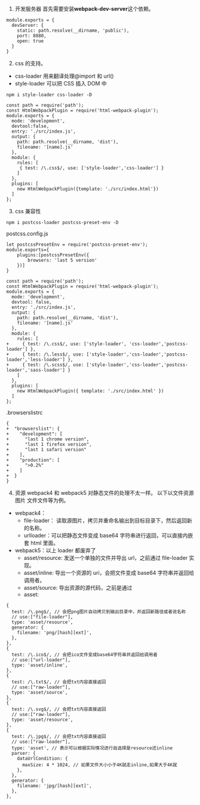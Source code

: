 <!--
 * @Author: Heyafeng
 * @Date: 2022-08-14 20:22:50
 * @LastEditors: Heyafeng
 * @LastEditTime: 2022-08-14 21:05:17
 * @Description: file contens
-->

1. 开发服务器
   首先需要安装**webpack-dev-server**这个依赖。

```
module.exports = {
  devServer: {
    static: path.resolve(__dirname, 'public'),
    port: 8080,
    open: true
  }
}
```

2. css 的支持。

- css-loader 用来翻译处理@import 和 url()
- style-loader 可以把 CSS 插入 DOM 中

```
npm i style-loader css-loader -D
```

```
const path = require('path');
const HtmlWebpackPlugin = require('html-webpack-plugin');
module.exports = {
  mode: 'development',
  devtool:false,
  entry: './src/index.js',
  output: {
    path: path.resolve(__dirname, 'dist'),
    filename: '[name].js'
  },
  module: {
    rules: [
     { test: /\.css$/, use: ['style-loader','css-loader'] }
    ]
  },
  plugins: [
    new HtmlWebpackPlugin({template: './src/index.html'})
  ]
};
```

3. css 兼容性

```
npm i postcss-loader postcss-preset-env -D
```

postcss.config.js

```
let postcssPresetEnv = require('postcss-preset-env');
module.exports={
    plugins:[postcssPresetEnv({
        browsers: 'last 5 version'
    })]
}
```

```
const path = require('path');
const HtmlWebpackPlugin = require('html-webpack-plugin');
module.exports = {
  mode: 'development',
  devtool: false,
  entry: './src/index.js',
  output: {
    path: path.resolve(__dirname, 'dist'),
    filename: '[name].js'
  },
  module: {
    rules: [
+     { test: /\.css$/, use: ['style-loader', 'css-loader','postcss-loader'] },
+     { test: /\.less$/, use: ['style-loader','css-loader','postcss-loader','less-loader'] },
+     { test: /\.scss$/, use: ['style-loader','css-loader','postcss-loader','sass-loader'] }
    ]
  },
  plugins: [
    new HtmlWebpackPlugin({ template: './src/index.html' })
  ]
};
```

.browserslistrc

```
{
+  "browserslist": {
+    "development": [
+      "last 1 chrome version",
+      "last 1 firefox version",
+      "last 1 safari version"
+    ],
+    "production": [
+      ">0.2%"
+    ]
+  }
}
```

4. 资源
   webpack4 和 webpack5 对静态文件的处理不太一样。
   以下以文件资源 图片 文件文件等为例。

- webpack4：
  - file-loader： 读取源图片，拷贝并重命名输出到目标目录下，然后返回新的名称。
  - urlloader：可以把静态文件变成 base64 字符串进行返回，可以直接内嵌套 html 里面。
- webpack5：以上 loader 都废弃了
  - asset/resource: 发送一个单独的文件并导出 url，之前通过 file-loader 实现。
  - asset/inline: 导出一个资源的 uri，会把文件变成 base64 字符串并返回给调用者。
  - asset/source: 导出资源的源代码，之前是通过
  - asset:

```
{
  test: /\.png$/, // 会把png图片自动拷贝到输出目录中，并返回新路径或者说名称
  // use:["file-loader"],
  type: 'asset/resource',
  generator: {
    filename: 'png/[hash][ext]',
  },
},
{
  test: /\.ico$/, // 会把ico文件变成base64字符串并返回给调用者
  // use:["url-loader"],
  type: 'asset/inline',
},
{
  test: /\.txt$/, // 会把txt内容直接返回
  // use:["raw-loader"],
  type: 'asset/source',
},
{
  test: /\.svg$/, // 会把txt内容直接返回
  // use:["raw-loader"],
  type: 'asset/resource',
},
{
  test: /\.jpg$/, // 会把txt内容直接返回
  // use:["raw-loader"],
  type: 'asset', // 表示可以根据实际情况进行自选择是resource还inline
  parser: {
    dataUrlCondition: {
      maxSize: 4 * 1024, // 如果文件大小小于4K就走inline,如果大于4K就
    },
  },
  generator: {
    filename: 'jpg/[hash][ext]',
  },
},
```
